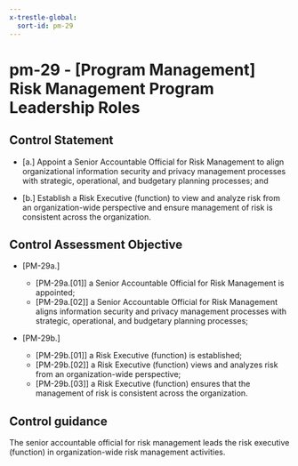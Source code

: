 ```yaml
---
x-trestle-global:
  sort-id: pm-29
---
```


# pm-29 - \[Program Management\] Risk Management Program Leadership Roles

## Control Statement

- \[a.\] Appoint a Senior Accountable Official for Risk Management to align organizational information security and privacy management processes with strategic, operational, and budgetary planning processes; and

- \[b.\] Establish a Risk Executive (function) to view and analyze risk from an organization-wide perspective and ensure management of risk is consistent across the organization.

## Control Assessment Objective

- \[PM-29a.\]

  - \[PM-29a.[01]\] a Senior Accountable Official for Risk Management is appointed;
  - \[PM-29a.[02]\] a Senior Accountable Official for Risk Management aligns information security and privacy management processes with strategic, operational, and budgetary planning processes;

- \[PM-29b.\]

  - \[PM-29b.[01]\] a Risk Executive (function) is established;
  - \[PM-29b.[02]\] a Risk Executive (function) views and analyzes risk from an organization-wide perspective;
  - \[PM-29b.[03]\] a Risk Executive (function) ensures that the management of risk is consistent across the organization.

## Control guidance

The senior accountable official for risk management leads the risk executive (function) in organization-wide risk management activities.
